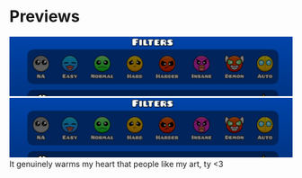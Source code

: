 <h1>Previews</h1>
<img src="./previews/image.png">
<img src="./previews/image2.png"><br>
It genuinely warms my heart that people like my art, ty <3
